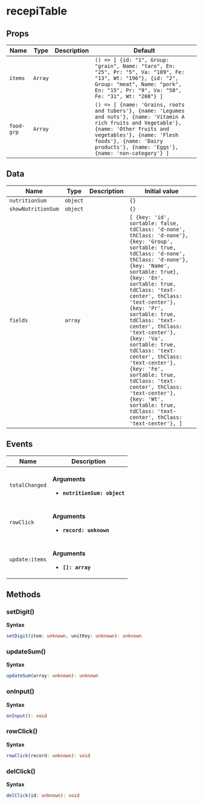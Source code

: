 # recepiTable

## Props

| Name       | Type    | Description | Default                                                                                                                                                                                                                                                   |
| ---------- | ------- | ----------- | --------------------------------------------------------------------------------------------------------------------------------------------------------------------------------------------------------------------------------------------------------- |
| `items`    | `Array` |             | `() => [ {id: "1", Group: "grain", Name: "taro", En: "25", Pr: "5", Va: "109", Fe: "13", Wt: "196"}, {id: "2", Group: "meat", Name: "pork", En: "15", Pr: "9", Va: "58", Fe: "31", Wt: "208"} ]`                                                          |
| `food-grp` | `Array` |             | `() => [ {name: 'Grains, roots and tubers'}, {name: 'Legumes and nuts'}, {name: 'Vitamin A rich fruits and Vegetable'}, {name: 'Other fruits and vegetables'}, {name: 'Flesh foods'}, {name: 'Dairy products'}, {name: 'Eggs'}, {name: 'non-category'} ]` |

## Data

| Name               | Type     | Description | Initial value                                                                                                                                                                                                                                                                                                                                                                                                                                                                                                                                                                   |
| ------------------ | -------- | ----------- | ------------------------------------------------------------------------------------------------------------------------------------------------------------------------------------------------------------------------------------------------------------------------------------------------------------------------------------------------------------------------------------------------------------------------------------------------------------------------------------------------------------------------------------------------------------------------------- |
| `nutritionSum`     | `object` |             | `{}`                                                                                                                                                                                                                                                                                                                                                                                                                                                                                                                                                                            |
| `showNutritionSum` | `object` |             | `{}`                                                                                                                                                                                                                                                                                                                                                                                                                                                                                                                                                                            |
| `fields`           | `array`  |             | `[ {key: 'id', sortable: false, tdClass: 'd-none', thClass: 'd-none'}, {key: 'Group', sortable: true, tdClass: 'd-none', thClass: 'd-none'}, {key: 'Name', sortable: true}, {key: 'En', sortable: true, tdClass: 'text-center', thClass: 'text-center'}, {key: 'Pr', sortable: true, tdClass: 'text-center', thClass: 'text-center'}, {key: 'Va', sortable: true, tdClass: 'text-center', thClass: 'text-center'}, {key: 'Fe', sortable: true, tdClass: 'text-center', thClass: 'text-center'}, {key: 'Wt', sortable: true, tdClass: 'text-center', thClass: 'text-center'}, ]` |

## Events

| Name           | Description                                                         |
| -------------- | ------------------------------------------------------------------- |
| `totalChanged` | <br/>**Arguments**<br/><ul><li>**`nutritionSum: object`**</li></ul> |
| `rowClick`     | <br/>**Arguments**<br/><ul><li>**`record: unknown`**</li></ul>      |
| `update:items` | <br/>**Arguments**<br/><ul><li>**`[]: array`**</li></ul>            |

## Methods

### setDigit()

**Syntax**

```typescript
setDigit(item: unknown, unitKey: unknown): unknown
```

### updateSum()

**Syntax**

```typescript
updateSum(array: unknown): unknown
```

### onInput()

**Syntax**

```typescript
onInput(): void
```

### rowClick()

**Syntax**

```typescript
rowClick(record: unknown): void
```

### delClick()

**Syntax**

```typescript
delClick(id: unknown): void
```

